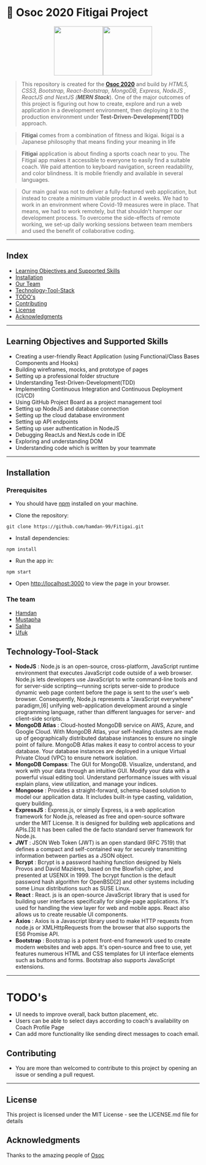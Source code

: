 # :football: Osoc 2020 Fitigai Project

<p align="center"><img src="https://hackyourfuture.be/img/hyflbe.jpg" width="128"><img src="https://github.com/oSoc19/website/blob/master/img/logo/logo-osoc-color.svg" width="128"></p>

>This repository is created for the **[Osoc 2020](https://summerofcode.be/)**  and build by *HTML5, CSS3, Bootstrap, React-Bootstrap, MongoDB, Express, NodeJS , ReactJS and NextJS (**MERN Stack***).
One of the major outcomes of this project is figuring out how to create, explore and run a web application in a development environment, then deploying it to the production environment under **Test-Driven-Development(TDD)** approach. 

>**Fitigai** comes from a combination of fitness and Ikigai. Ikigai is a Japanese philosophy that means finding your meaning in life 

> **Fitigai** application is about finding a sports coach near to you. The Fitigaï app makes it accessible to everyone to easily find a suitable coach. We paid attention to keyboard navigation, screen readability, and color blindness. It is mobile friendly and available in several languages. 

>Our main goal was not to deliver a fully-featured web application, but instead to create a minimum viable product in 4 weeks. We had to work in an environment where Covid-19 measures were in place. That means, we had to work remotely, but that shouldn't hamper our development process. To overcome the side-effects of remote working, we set-up daily working sessions between team members and used the benefit of collaborative coding.  
  
---
## Index
* [Learning Objectives and Supported Skills](#learning-objectives-and-supported-skills)
* [Installation](#installation)
* [Our Team](#the-team)
* [Technology-Tool-Stack](#technology-tool-stack)
* [TODO's](#todos)
* [Contributing](#contributing)
* [License](#credits)
* [Acknowledgments](#acknowledgments)


---

## Learning Objectives and Supported Skills
* Creating a user-friendly React Application (using Functional/Class Bases Components and Hooks)
* Building wireframes, mocks, and prototype of pages
* Setting up a professional folder structure
* Understanding Test-Driven-Development(TDD)
* Implementing Continuous Integration and Continuous Deployment (CI/CD)
* Using GitHub Project Board as a project management tool
* Setting up NodeJS and database connection
* Setting up the cloud database environment
* Setting up API endpoints
* Setting up user authentication in NodeJS
* Debugging ReactJs and NextJs code in IDE
* Exploring and understanding DOM
* Understanding code which is written by your teammate

---


## Installation

### Prerequisites

* You should have [npm](https://www.npmjs.com/get-npm) installed on your machine. 

* Clone the repository:
```
git clone https://github.com/hamdan-99/Fitigai.git
```

* Install dependencies:
```
npm install
```
* Run the app in:
```
npm start
```
* Open [http://localhost:3000](http://localhost:3000) to view the page in your browser.


### The team

* [Hamdan](https://github.com/hamdan-99)
* [Mustapha](https://github.com/maflooty)
* [Saliha](https://github.com/saliha54)
* [Ufuk](https://github.com/u-uysal)
  


## Technology-Tool-Stack
- **NodeJS** : Node.js is an open-source, cross-platform, JavaScript runtime environment that executes JavaScript code outside of a web browser. Node.js lets developers use JavaScript to write command-line tools and for server-side scripting—running scripts server-side to produce dynamic web page content before the page is sent to the user's web browser. Consequently, Node.js represents a "JavaScript everywhere" paradigm,[6] unifying web-application development around a single programming language, rather than different languages for server- and client-side scripts.
- **MongoDB Atlas** : Cloud-hosted MongoDB service on AWS, Azure, and Google Cloud. With MongoDB Atlas, your self-healing clusters are made up of geographically distributed database instances to ensure no single point of failure. MongoDB Atlas makes it easy to control access to your database. Your database instances are deployed in a unique Virtual Private Cloud (VPC) to ensure network isolation.
- **MongoDB Compass**: The GUI for MongoDB. Visualize, understand, and work with your data through an intuitive GUI. Modify your data with a powerful visual editing tool. Understand performance issues with visual explain plans, view utilization, and manage your indices.
- **Mongoose** : Provides a straight-forward, schema-based solution to model our application data. It includes built-in type casting, validation, query building.
- **ExpressJS** : Express.js, or simply Express, is a web application framework for Node.js, released as free and open-source software under the MIT License. It is designed for building web applications and APIs.[3] It has been called the de facto standard server framework for Node.js.
- **JWT** : JSON Web Token (JWT) is an open standard (RFC 7519) that defines a compact and self-contained way for securely transmitting information between parties as a JSON object.
- **Bcrypt** : Bcrypt is a password hashing function designed by Niels Provos and David Mazières, based on the Blowfish cipher, and presented at USENIX in 1999. The bcrypt function is the default password hash algorithm for OpenBSD[2] and other systems including some Linux distributions such as SUSE Linux.
- **React** : React. js is an open-source JavaScript library that is used for building user interfaces specifically for single-page applications. It's used for handling the view layer for web and mobile apps. React also allows us to create reusable UI components.
- **Axios** : Axios is a Javascript library used to make HTTP requests from node.js or XMLHttpRequests from the browser that also supports the ES6 Promise API. 
- **Bootstrap** : Bootstrap is a potent front-end framework used to create modern websites and web apps. It's open-source and free to use, yet features numerous HTML and CSS templates for UI interface elements such as buttons and forms. Bootstrap also supports JavaScript extensions.

---

# TODO's
* UI needs to improve overall, back button placement, etc.
* Users can be able to select days according to coach's availability on Coach Profile Page
* Can add more functionality like sending direct messages to coach email.

## Contributing
   - You are more than welcomed to contribute to this project by opening an issue or sending a pull request.
---
## License

This project is licensed under the MIT License - see the LICENSE.md file for details

## Acknowledgments

Thanks to the amazing people of [Osoc](https://summerofcode.be/)
